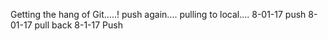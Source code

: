 Getting the hang of Git.....!
push again....
pulling to local....
8-01-17 push
8-01-17 pull
back 8-1-17 Push
